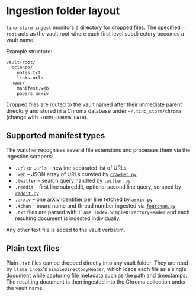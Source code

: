 # Ingestion folder layout

`tino-storm ingest` monitors a directory for dropped files. The specified `--root` acts as the vault root where each first level subdirectory becomes a vault name.

Example structure:

```text
vault-root/
  science/
    notes.txt
    links.urls
  news/
    manifest.web
    papers.arxiv
```

Dropped files are routed to the vault named after their immediate parent directory and stored in a Chroma database under `~/.tino_storm/chroma` (change with `STORM_CHROMA_PATH`).

## Supported manifest types

The watcher recognises several file extensions and processes them via the ingestion scrapers:

- `.url` or `.urls` – newline separated list of URLs
- `.web` – JSON array of URLs crawled by [`crawler.py`](../src/tino_storm/ingestion/crawler.py)
- `.twitter` – search query handled by [`twitter.py`](../src/tino_storm/ingestion/twitter.py)
- `.reddit` – first line subreddit, optional second line query, scraped by [`reddit.py`](../src/tino_storm/ingestion/reddit.py)
- `.arxiv` – one arXiv identifier per line fetched by [`arxiv.py`](../src/tino_storm/ingestion/arxiv.py)
- `.4chan` – board name and thread number ingested via [`fourchan.py`](../src/tino_storm/ingestion/fourchan.py)
- `.txt` files are parsed with `llama_index.SimpleDirectoryReader` and each
  resulting document is ingested individually.

Any other text file is added to the vault verbatim.

## Plain text files

Plain `.txt` files can be dropped directly into any vault folder. They are read
by `llama_index`'s `SimpleDirectoryReader`, which loads each file as a single
document while capturing file metadata such as the path and timestamps. The
resulting document is then ingested into the Chroma collection under the vault
name.
